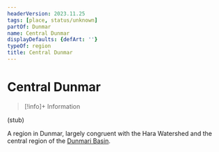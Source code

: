 ```yaml
---
headerVersion: 2023.11.25
tags: [place, status/unknown]
partOf: Dunmar
name: Central Dunmar
displayDefaults: {defArt: ''}
typeOf: region
title: Central Dunmar
---
```

# Central Dunmar
>[!info]+ Information
> 
>> 

(stub)

 A region in Dunmar, largely congruent with the Hara Watershed and the central region of the [Dunmari Basin](<../../../dunmari-basin/dunmari-basin.md>). 